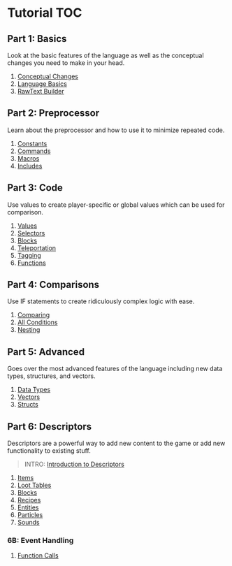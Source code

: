 # **Tutorial TOC**
## Part 1: Basics
Look at the basic features of the language as well as the conceptual changes you need to make in your head.<br />
1. [Conceptual Changes](https://github.com/7UKECREAT0R/MCCompiled/blob/main/Tutorials/1aConcepts.md)
2. [Language Basics](https://github.com/7UKECREAT0R/MCCompiled/blob/main/Tutorials/1bBasics.md)
3. [RawText Builder](https://github.com/7UKECREAT0R/MCCompiled/blob/main/Tutorials/1cRawtext.md)

## Part 2: Preprocessor
Learn about the preprocessor and how to use it to minimize repeated code.<br />
1. [Constants](https://github.com/7UKECREAT0R/MCCompiled/blob/main/Tutorials/2aConstants.md)
2. [Commands](https://github.com/7UKECREAT0R/MCCompiled/blob/main/Tutorials/2bCommands.md)
3. [Macros](https://github.com/7UKECREAT0R/MCCompiled/blob/main/Tutorials/2cMacros.md)
4. [Includes](https://github.com/7UKECREAT0R/MCCompiled/blob/main/Tutorials/2dIncludes.md)

## Part 3: Code
Use values to create player-specific or global values which can be used for comparison.<br />
1. [Values](https://github.com/7UKECREAT0R/MCCompiled/blob/main/Tutorials/3aValues.md)
2. [Selectors](https://github.com/7UKECREAT0R/MCCompiled/blob/main/Tutorials/3bSelectors.md)
3. [Blocks](https://github.com/7UKECREAT0R/MCCompiled/blob/main/Tutorials/3cBlocks.md)
4. [Teleportation](https://github.com/7UKECREAT0R/MCCompiled/blob/main/Tutorials/3dTeleportation.md)
5. [Tagging](https://github.com/7UKECREAT0R/MCCompiled/blob/main/Tutorials/3eTagging.md)
6. [Functions](https://github.com/7UKECREAT0R/MCCompiled/blob/main/Tutorials/3fFunctions.md)

## Part 4: Comparisons
Use IF statements to create ridiculously complex logic with ease.<br />
1. [Comparing](https://github.com/7UKECREAT0R/MCCompiled/blob/main/Tutorials/4aComparing.md)
2. [All Conditions](https://github.com/7UKECREAT0R/MCCompiled/blob/main/Tutorials/4bConditions.md)
3. [Nesting](https://github.com/7UKECREAT0R/MCCompiled/blob/main/Tutorials/4cNesting.md)

## Part 5: Advanced
Goes over the most advanced features of the language including new data types, structures, and vectors.<br />
1. [Data Types](https://github.com/7UKECREAT0R/MCCompiled/blob/main/Tutorials/5aDataTypes.md)
2. [Vectors](https://github.com/7UKECREAT0R/MCCompiled/blob/main/Tutorials/5bVectors.md)
3. [Structs](https://github.com/7UKECREAT0R/MCCompiled/blob/main/Tutorials/5cStructs.md)

## Part 6: Descriptors
Descriptors are a powerful way to add new content to the game or add new functionality to existing stuff.
> INTRO: [Introduction to Descriptors](https://github.com/7UKECREAT0R/MCCompiled/blob/main/Tutorials/6Intro.md)
1. [Items](https://github.com/7UKECREAT0R/MCCompiled/blob/main/Tutorials/6aItems.md)
2. [Loot Tables](https://github.com/7UKECREAT0R/MCCompiled/blob/main/Tutorials/6bLootTables.md)
3. [Blocks](https://github.com/7UKECREAT0R/MCCompiled/blob/main/Tutorials/6cBlocks.md)
4. [Recipes](https://github.com/7UKECREAT0R/MCCompiled/blob/main/Tutorials/6dRecipes)
5. [Entities](https://github.com/7UKECREAT0R/MCCompiled/blob/main/Tutorials/6dEntities.md)
6. [Particles](https://github.com/7UKECREAT0R/MCCompiled/blob/main/Tutorials/6eParticles.md)
7. [Sounds](https://github.com/7UKECREAT0R/MCCompiled/blob/main/Tutorials/6fSounds.md)

### 6B: Event Handling
1. [Function Calls](https://github.com/7UKECREAT0R/MCCompiled/blob/main/Tutorials/6gFunctionCalls.md)
